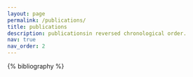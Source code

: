 ```yaml
---
layout: page
permalink: /publications/
title: publications
description: publicationsin reversed chronological order.
nav: true
nav_order: 2
---
```


<!-- _pages/publications.md -->
<div class="publications">

{% bibliography %}

</div>
